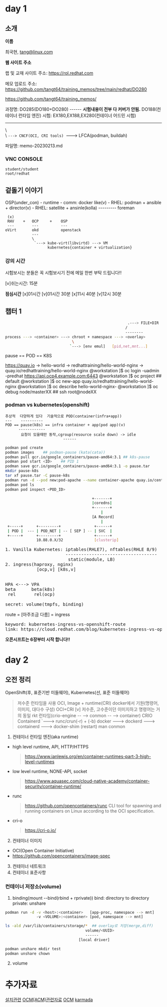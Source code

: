 
# day 1

## 소개

__이름__

최국현, tang@linux.com


__웹 사이트 주소__

랩 및 교재 사이트 주소: https://rol.redhat.com

메모 업로드 주소: https://github.com/tangt64/training_memos/tree/main/redhat/DO280

https://github.com/tangt64/training_memos/

과정명: DO285(DO180+DO280)
       ------
       **시험내용이 전부 다 커버가 안됨.**
       DO188(컨테이너 런타임 엔진)
시험:
EX180,EX188,EX280(컨테이너 어드민 시험)
----- ----- -----
\           \
 \           `---> CNCF(OCI, CRI tools)
  `---> LFCA(podman, buildah)

파일명: memo-20230213.md 

### VNC CONSOLE

```
student/student
root/redhat
```


## 겉돌기 이야기

OSP(under_con)
    - runtime
    - comm: docker like(v)
    - RHEL: podman + ansible + director(v)
    - RHEL: satellite + ansinle(kolla)
            ---------
            foreman
```
 (x)
 RHV    +   OCP     +    OSP
 ---        ---          ---
oVirt       okd          openstack
            ---
            \
             `---> kube-virt(libvirtd) ---> VM
                   kubernetes{container + virtualization}
```

### 강의 시간


시험보시는 분들은 꼭 시험보시기 전에 메일 한번 부탁 드립니다!!

[v]쉬는시간: 15분

**점심시간**
[x]01시간
[v]01시간 30분 
[x]11시 40분
[v]12시 30분 

## 챕터 1

```bash
                                                       .---> FILE+DIR
                                                      /     
                                                      --------
process ---> <container> ---> chroot + namespace ---> <overlay> 
                              \
                             `---> [env emul]   [pid,net,mnt...]

```
pause == POD == K8S


https://quay.io
-> hello-world
-> redhattraining/hello-world-nginx 
-> quay.io/redhattraining/hello-world-nginx
@workstation ]$ oc login -uadmin -predhat https://api.ocp4.example.com:6443
@workstation ]$ oc project ## default
@workstation ]$ oc new-app quay.io/redhattraining/hello-world-nginx
@workstation ]$ oc describe hello-world-nginx-<XXX>
@workstation ]$ oc debug node/masterXX   ## ssh root@nodeXX


### podman vs kubernetes(openshift)

```
추상적  다양하게 있다  기술적으로 POD(container(infra+app))
---    ----------
POD == pause(k8s) == infra container + app(pod app)(v)
      ------------
       요청이 있을때만 동작,cgroup(resource scale down) -> idle
                          ------
```


```bash
podman pod create
podman images    ## podman-pause (kata(cata))
podman pull gcr.io/google_containers/pause-amd64:3.1 ## k8s-pause
podman pod start <ID>    ## PID 1
podman save gcr.io/google_containers/pause-amd64:3.1 -o pause.tar
mkdir pause-k8s
tar xf pause.tar -C pause-k8s 
podman run -d --pod new:pod-apache --name container-apache quay.io/centos7/httpd-24-centos7 
podman pod ls
podman pod inspect <POD_ID>
```

```bash
                                       +-------+
                                       |coredns|
                                       +-------+
                                           |
                                       [A Record]
                                           |
 +-----+      +---------+               +------+
 | POD |  --- | POD_NET | -- [ SEP ] -- | SVC  |
 +-----+      +---------+               +------+
              10.88.0.X/32              [clusterip]
```
<pre>
1. Vanilla Kubernetes: iptables(RHLE7), nftables(RHLE 8/9)
                       -----------------------------------
                        static(module, LB)
2. ingress(haproxy, nginx)                        
            [ocp,v] [k8s,v]


HPA <---> VPA
beta      beta(k8s)
 rel       rel(ocp)

secret: volume(tmpfs, binding)
</pre>


route = [아주조금 다름] = ingress 

<pre>
keyword: kubernetes-ingress-vs-openshift-route
link: https://cloud.redhat.com/blog/kubernetes-ingress-vs-openshift-route
</pre>


**오픈시프트는 6장부터 시작 합니다!!**

# day 2

## 오전 정리

OpenShift(후, 표준기반 미들웨어), Kubernetes(선, 표준 미들웨어)
> 저수준 런타임을 사용
> OCI, Image + runtime(CRI)
> docker에서 기원(명령어, 이미지, 대다수 구성)
> OCI+CRI [v]
> 저수준, 고수준이던 이미지하고 명령어는 거의 동일
>                                  rkt
> 런타임(crio-engine -- <exec> --> conmon -- <fork> --> container)
>              CRIO                      \
>              Containerd                 `---> runc/crun(-r) + (-b)
> docker ---> dockerd ---> containerd ---> docker-shim 
> (restart)
> man conmon 

1. 컨테이너 런타임 엔진(aka runtime)
  - high level runtime, API, HTTP/HTTPS
    > https://www.ianlewis.org/en/container-runtimes-part-3-high-level-runtimes
  - low level runtime, NONE-API, socket
    > https://www.aquasec.com/cloud-native-academy/container-security/container-runtime/
  - runc
    > https://github.com/opencontainers/runc
    > CLI tool for spawning and running containers on Linux according to the OCI specification.
  - cri-o
    > https://cri-o.io/
2. 컨테이너 이미지
  - OCI(Open Container Initiative)
  - https://github.com/opencontainers/image-spec
3. 컨테이너 네트워크
4. 컨테이너 표준사항

### 컨테이너 저장소(volume)

1. binding(mount --bind(rbind + rprivate))
bind: directory to directory
private: unshare
```bash
podman run -d -v <host>:<container>   [app-proc, namespace --> mnt]
              -v <VOLUME>:<container> [pod, namespace --> mnt]

ls -ald /var/lib/containers/storage/*  ## overlay로 저장(merge,diff)
                                    volume/<UUID>
                                    ------
                                 [local driver]

podman unshare mkdir test
podman unshare chown                                   
```
2. volume

# 추가자료

[설치관련](https://drive.google.com/file/d/1PmgDCJ89fM5de3IWA2x_POIEm9XNb5oD/view?usp=sharing)
[OCM(ACM)관련자료](https://drive.google.com/file/d/1c_y80SffX0RiLymWeO9iuxbl0T8SsJHG/view?usp=share_link)
[OCM](https://open-cluster-management.io/)
[karmada](https://karmada.io/)